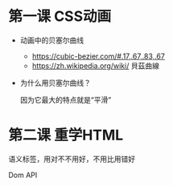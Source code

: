 # 第一课 CSS动画

  * 动画中的贝塞尔曲线
    * https://cubic-bezier.com/#.17,.67,.83,.67
    * https://zh.wikipedia.org/wiki/ 貝茲曲線 

  * 为什么用贝塞尔曲线？
  
    因为它最大的特点就是“平滑”


# 第二课 重学HTML

  语义标签，用对不不用好，不用比用错好

  Dom API